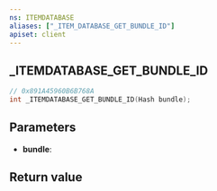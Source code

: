 ```yaml
---
ns: ITEMDATABASE
aliases: ["_ITEM_DATABASE_GET_BUNDLE_ID"]
apiset: client
---
```

## _ITEMDATABASE_GET_BUNDLE_ID

```c
// 0x891A45960B6B768A
int _ITEMDATABASE_GET_BUNDLE_ID(Hash bundle);
```


## Parameters
* **bundle**:

## Return value


